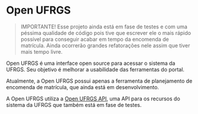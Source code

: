 # Open UFRGS

> IMPORTANTE! Esse projeto ainda está em fase de testes e com uma péssima qualidade de código pois tive que escrever ele o mais rápido possível para conseguir acabar em tempo da encomenda de matrícula. Ainda ocorrerão grandes refatorações nele assim que tiver mais tempo livre.

Open UFRGS é uma interface open source para acessar o sistema da UFRGS. Seu objetivo é melhorar a usabilidade das ferramentas do portal.

Atualmente, a Open UFRGS possui apenas a ferramenta de planejamento de encomenda de matrícula, que ainda está em desenvolvimento.

A Open UFRGS utiliza a [Open UFRGS API](https://github.com/gui-de-oliveira/open-ufrgs-api), uma API para os recursos do sistema da UFRGS que também está em fase de testes.